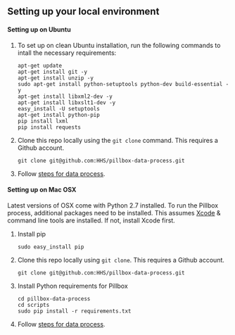 ## Setting up your local environment

#### Setting up on Ubuntu

1. To set up on clean Ubuntu installation, run the following commands to intall the necessary requirements:

	```
	apt-get update
	apt-get install git -y
	apt-get install unzip -y
	sudo apt-get install python-setuptools python-dev build-essential -y
	apt-get install libxml2-dev -y
	apt-get install libxslt1-dev -y
	easy_install -U setuptools
	apt-get install python-pip
	pip install lxml
	pip install requests
	```

2. Clone this repo locally using the `git clone` command. This requires a Github account.
   ```
   git clone git@github.com:HHS/pillbox-data-process.git
   ```

3. Follow [steps for data process](https://github.com/HHS/pillbox-data-process/blob/updates/scripts/README.md).

#### Setting up on Mac OSX

Latest versions of OSX come with Python 2.7 installed. To run the Pillbox process, additional packages need to be installed. This assumes [Xcode](https://developer.apple.com/xcode/downloads/) & command line tools are installed. If not, install Xcode first.

1. Install pip
	```
	sudo easy_install pip
	```

2. Clone this repo locally using `git clone`. This requires a Github account.

	```
	git clone git@github.com:HHS/pillbox-data-process.git
	```

3. Install Python requirements for Pillbox
	```
	cd pillbox-data-process
	cd scripts
	sudo pip install -r requirements.txt
	```

4. Follow [steps for data process](https://github.com/HHS/pillbox-data-process/blob/updates/scripts/README.md).
